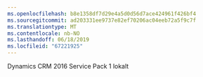 ```yaml
---
ms.openlocfilehash: b8e1358df7d29e4a5d0d56d7ace424961f426bf4
ms.sourcegitcommit: ad203331ee9737e82ef70206ac04eeb72a5f9c7f
ms.translationtype: MT
ms.contentlocale: nb-NO
ms.lasthandoff: 06/18/2019
ms.locfileid: "67221925"
---
```

Dynamics CRM 2016 Service Pack 1 lokalt